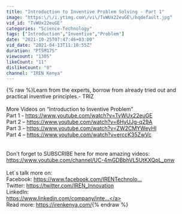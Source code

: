 ```yaml
---
title: "Introduction to Inventive Problem Solving - Part 1"
image: "https:\/\/i.ytimg.com\/vi\/TvWUx22euGE\/hqdefault.jpg"
vid_id: "TvWUx22euGE"
categories: "Science-Technology"
tags: ["Introduction","Inventive","Problem"]
date: "2021-10-25T07:47:46+03:00"
vid_date: "2021-04-13T11:10:55Z"
duration: "PT5M17S"
viewcount: "1305"
likeCount: "11"
dislikeCount: "0"
channel: "IREN Kenya"
---
```

{% raw %}Learn from the experts, borrow from already tried out and practical inventive principles.- TRIZ<br /><br />More Videos on “Introduction to Inventive Problem”<br />Part 1 - <a rel="nofollow" target="blank" href="https://www.youtube.com/watch?v=TvWUx22euGE">https://www.youtube.com/watch?v=TvWUx22euGE</a><br />Part 2 –  <a rel="nofollow" target="blank" href="https://www.youtube.com/watch?v=6HyUJg-q29A">https://www.youtube.com/watch?v=6HyUJg-q29A</a> <br />Part 3 – <a rel="nofollow" target="blank" href="https://www.youtube.com/watch?v=ZW2CMYWeyHI">https://www.youtube.com/watch?v=ZW2CMYWeyHI</a> <br />Part 4 – <a rel="nofollow" target="blank" href="https://www.youtube.com/watch?v=erccK35ZwVc">https://www.youtube.com/watch?v=erccK35ZwVc</a> <br /><br /><br />Don't forget to SUBSCRIBE here for more amazing videos: <a rel="nofollow" target="blank" href="https://www.youtube.com/channel/UC-4mGDBbhVL5UtKXQpL_pnw">https://www.youtube.com/channel/UC-4mGDBbhVL5UtKXQpL_pnw</a><br /><br />Let`s talk more on:<br />Facebook: <a rel="nofollow" target="blank" href="https://www.facebook.com/IRENTechnolo...​">https://www.facebook.com/IRENTechnolo...​</a><br />Twitter: <a rel="nofollow" target="blank" href="https://twitter.com/IREN_Innovation​​">https://twitter.com/IREN_Innovation​​</a><br />LinkedIn: <br /><a rel="nofollow" target="blank" href="https://www.linkedin.com/company/inte​​​...">https://www.linkedin.com/company/inte​​​...</a> <br />Read more: <a rel="nofollow" target="blank" href="https://irenkenya.com/">https://irenkenya.com/</a>{% endraw %}
